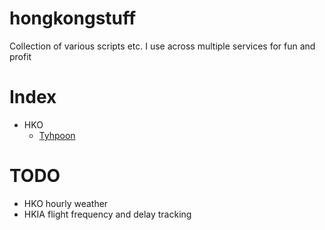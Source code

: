 # hongkongstuff

Collection of various scripts etc. I use across multiple services for fun and profit

# Index

- HKO
    - [Tyhpoon](./hko/typhoon/README.md)


# TODO
* HKO hourly weather
* HKIA flight frequency and delay tracking
